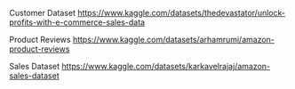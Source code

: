 Customer Dataset
https://www.kaggle.com/datasets/thedevastator/unlock-profits-with-e-commerce-sales-data

Product Reviews
https://www.kaggle.com/datasets/arhamrumi/amazon-product-reviews

Sales Dataset
https://www.kaggle.com/datasets/karkavelrajaj/amazon-sales-dataset
